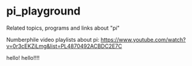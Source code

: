 # pi_playground

Related topics, programs and links about "pi"

Numberphile video playlists about pi:
https://www.youtube.com/watch?v=0r3cEKZiLmg&list=PL4870492ACBDC2E7C

hello!
hello!!!!
